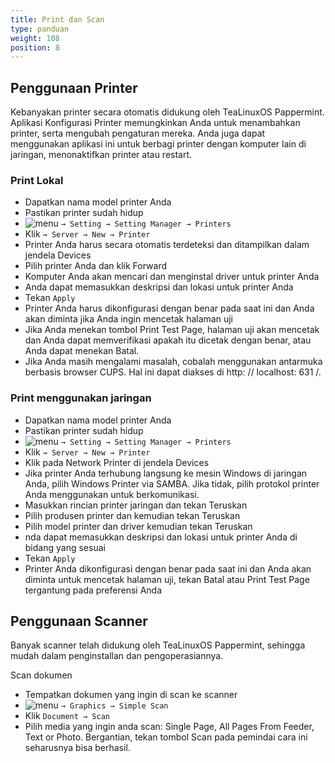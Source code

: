 ```yaml
---
title: Print dan Scan
type: panduan
weight: 108
position: 8
---
```


## Penggunaan Printer

 Kebanyakan printer secara otomatis didukung oleh TeaLinuxOS Pappermint. Aplikasi Konfigurasi Printer memungkinkan Anda untuk menambahkan printer, serta mengubah pengaturan mereka. Anda juga dapat menggunakan aplikasi ini untuk berbagi printer dengan komputer lain di jaringan, menonaktifkan printer atau restart.

### Print Lokal

-    Dapatkan nama model printer Anda
-    Pastikan printer sudah hidup
-    ![menu](https://cloud.githubusercontent.com/assets/26142091/23577576/a90a1a1c-00f5-11e7-86ec-d4bc4d831a13.png)
 `→ Setting → Setting Manager → Printers`
-    Klik `→ Server → New → Printer`
-    Printer Anda harus secara otomatis terdeteksi dan ditampilkan dalam jendela Devices
-    Pilih printer Anda dan klik Forward
-    Komputer Anda akan mencari dan menginstal driver untuk printer Anda
-    Anda dapat memasukkan deskripsi dan lokasi untuk printer Anda
-    Tekan `Apply`
-    Printer Anda harus dikonfigurasi dengan benar pada saat ini dan Anda akan diminta jika Anda ingin mencetak halaman uji
-    Jika Anda menekan tombol Print Test Page, halaman uji akan mencetak dan Anda dapat memverifikasi apakah itu dicetak dengan benar, atau Anda dapat menekan Batal.
-    Jika Anda masih mengalami masalah, cobalah menggunakan antarmuka berbasis browser CUPS. Hal ini dapat diakses di http: // localhost: 631 /.

### Print menggunakan jaringan

-    Dapatkan nama model printer Anda
-    Pastikan printer sudah hidup
-   ![menu](https://cloud.githubusercontent.com/assets/26142091/23577576/a90a1a1c-00f5-11e7-86ec-d4bc4d831a13.png)
 `→ Setting → Setting Manager → Printers`
-    Klik `→ Server → New → Printer`
-    Klik pada Network Printer di jendela Devices
-    Jika printer Anda terhubung langsung ke mesin Windows di jaringan Anda, pilih Windows Printer via SAMBA. Jika tidak, pilih protokol printer Anda menggunakan untuk berkomunikasi.
-    Masukkan rincian printer jaringan dan tekan Teruskan
-    Pilih produsen printer dan kemudian tekan Teruskan
-    Pilih model printer dan driver kemudian tekan Teruskan
-    nda dapat memasukkan deskripsi dan lokasi untuk printer Anda di bidang yang sesuai
-    Tekan `Apply`
-    Printer Anda dikonfigurasi dengan benar pada saat ini dan Anda akan diminta untuk mencetak halaman uji, tekan Batal atau Print Test Page tergantung pada preferensi Anda

## Penggunaan Scanner

 Banyak scanner telah didukung oleh TeaLinuxOS Pappermint, sehingga mudah dalam penginstallan dan pengoperasiannya.
 
Scan dokumen

-    Tempatkan dokumen yang ingin di scan ke scanner
-  ![menu](https://cloud.githubusercontent.com/assets/26142091/23577576/a90a1a1c-00f5-11e7-86ec-d4bc4d831a13.png)
  `→ Graphics → Simple Scan`
-    Klik `Document → Scan`
-    Pilih media yang ingin anda scan: Single Page, All Pages From Feeder, Text or Photo. Bergantian, tekan tombol Scan pada pemindai cara ini seharusnya bisa berhasil.









